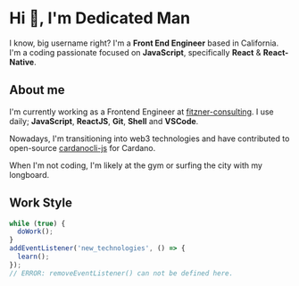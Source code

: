 # Hi 👋, I'm Dedicated Man

I know, big username right?
I'm a **Front End Engineer** based in California. I'm a coding passionate focused on **JavaScript**, specifically **React** & **React-Native**.

## About me

I'm currently working as a Frontend Engineer at [fitzner-consulting](https://github.com/fitzner-consulting). I use daily; **JavaScript**, **ReactJS**, **Git**, **Shell** and **VSCode**.

Nowadays, I'm transitioning into web3 technologies and have contributed to open-source [cardanocli-js](https://github.com/shareslake/cardanocli-js) for Cardano.

When I'm not coding, I'm likely at the gym or surfing the city with my longboard.

## Work Style

```js
while (true) {
  doWork();
}
addEventListener('new_technologies', () => {
  learn();
});
// ERROR: removeEventListener() can not be defined here.
```
